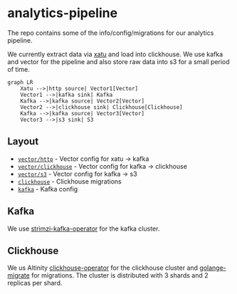 # analytics-pipeline

The repo contains some of the info/config/migrations for our analytics pipeline.

We currently extract data via [xatu](https://github.com/ethpandaops/xatu) and load into clickhouse. We use kafka and vector for the pipeline and also store raw data into s3 for a small period of time.

```mermaid
graph LR
    Xatu -->|http source| Vector1[Vector]
    Vector1 -->|kafka sink| Kafka
    Kafka -->|kafka source| Vector2[Vector]
    Vector2 -->|clickhouse sink| Clickhouse[Clickhouse]
    Kafka -->|kafka source| Vector3[Vector]
    Vector3 -->|s3 sink| S3
```

## Layout

- [`vector/http`](./vector/http) - Vector config for xatu -> kafka
- [`vector/clickhouse`](./vector/kclickhousefka) - Vector config for kafka -> clickhouse
- [`vector/s3`](./vector/s3) - Vector config for kafka -> s3
- [`clickhouse`](./clickhouse) - Clickhouse migrations
- [`kafka`](./kafka) - Kafka config

## Kafka

We use [strimzi-kafka-operator](https://github.com/strimzi/strimzi-kafka-operator) for the kafka cluster.

## Clickhouse

We us Altinity [clickhouse-operator](https://github.com/Altinity/clickhouse-operator) for the clickhouse cluster and [golange-migrate](https://github.com/golang-migrate/migrate) for migrations. The cluster is distributed with 3 shards and 2 replicas per shard.
